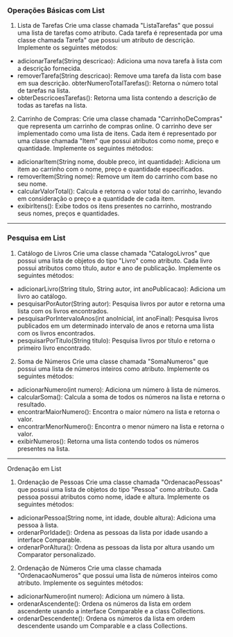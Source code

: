 ### Operações Básicas com List

1. Lista de Tarefas Crie uma classe chamada "ListaTarefas" que possui uma lista de tarefas como atributo. Cada tarefa é representada por uma classe chamada Tarefa" que possui um atributo de descrição.
Implemente os seguintes métodos:

* adicionarTarefa(String descricao): Adiciona uma nova tarefa à lista com a descrição fornecida. 
* removerTarefa(String descricao): Remove uma tarefa da lista com base em sua descrição. obterNumeroTotalTarefas(): Retorna o número total de tarefas na lista. 
* obterDescricoesTarefas(): Retorna uma lista contendo a descrição de todas as tarefas na lista.

2. Carrinho de Compras:
   Crie uma classe chamada "CarrinhoDeCompras" que representa um carrinho de compras online. O carrinho deve ser implementado como uma lista de itens. Cada item é representado por uma classe chamada "Item" que possui atributos como nome, preço e quantidade. 
Implemente os seguintes métodos:

* adicionarItem(String nome, double preco, int quantidade): Adiciona um item ao carrinho com o nome, preço e quantidade especificados. 
* removerItem(String nome): Remove um item do carrinho com base no seu nome. 
* calcularValorTotal(): Calcula e retorna o valor total do carrinho, levando em consideração o preço e a quantidade de cada item. 
* exibirItens(): Exibe todos os itens presentes no carrinho, mostrando seus nomes, preços e quantidades. 
***
### Pesquisa em List
1. Catálogo de Livros Crie uma classe chamada "CatalogoLivros" que possui uma lista de objetos do tipo "Livro" como atributo. Cada livro possui atributos como título, autor e ano de publicação. 
Implemente os seguintes métodos:

* adicionarLivro(String titulo, String autor, int anoPublicacao): Adiciona um livro ao catálogo. 
* pesquisarPorAutor(String autor): Pesquisa livros por autor e retorna uma lista com os livros encontrados. 
* pesquisarPorIntervaloAnos(int anoInicial, int anoFinal): Pesquisa livros publicados em um determinado intervalo de anos e retorna uma lista com os livros encontrados. 
* pesquisarPorTitulo(String titulo): Pesquisa livros por título e retorna o primeiro livro encontrado.

2. Soma de Números Crie uma classe chamada "SomaNumeros" que possui uma lista de números inteiros como atributo.
   Implemente os seguintes métodos:

* adicionarNumero(int numero): Adiciona um número à lista de números. 
* calcularSoma(): Calcula a soma de todos os números na lista e retorna o resultado. 
* encontrarMaiorNumero(): Encontra o maior número na lista e retorna o valor.
* encontrarMenorNumero(): Encontra o menor número na lista e retorna o valor. 
* exibirNumeros(): Retorna uma lista contendo todos os números presentes na lista. 
***
Ordenação em List

1. Ordenação de Pessoas Crie uma classe chamada "OrdenacaoPessoas" que possui uma lista de objetos do tipo "Pessoa" como atributo. Cada pessoa possui atributos como nome, idade e altura. Implemente os seguintes métodos:

* adicionarPessoa(String nome, int idade, double altura): Adiciona uma pessoa à lista. 
* ordenarPorIdade(): Ordena as pessoas da lista por idade usando a interface Comparable. 
* ordenarPorAltura(): Ordena as pessoas da lista por altura usando um Comparator personalizado.

2. Ordenação de Números Crie uma classe chamada "OrdenacaoNumeros" que possui uma lista de números inteiros como atributo. 
Implemente os seguintes métodos:

* adicionarNumero(int numero): Adiciona um número à lista. 
* ordenarAscendente(): Ordena os números da lista em ordem ascendente usando a interface Comparable e a class Collections. 
* ordenarDescendente(): Ordena os números da lista em ordem descendente usando um Comparable e a class Collections.
